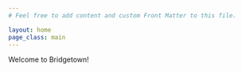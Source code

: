 ```yaml
---
# Feel free to add content and custom Front Matter to this file.

layout: home
page_class: main
---
```


Welcome to Bridgetown!
